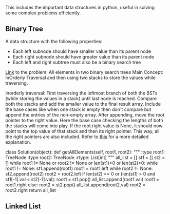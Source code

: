 This includes the important data structures in python, useful in solving some complex problems efficiently.

## Binary Tree
A data structure with the following properties:
- Each left subnode should have smaller value than its parent node
- Each right subnode should have greater value than its parent node
- Each left and right subtree must also be a binary search tree

[Link](https://leetcode.com/problems/all-elements-in-two-binary-search-trees/) to the problem: All elements in two binary search trees
Main Concept: InOrderly Traversal and then using two stacks to store the values while traversing. 

Inorderly traversal: First traversing the leftmost branch of both the BSTs (while storing the values in a stack) until last node is reached. Compare both the stacks and add the smaller value to the final result array. Include the base cases like when one stack is empty then don't compare but append the entries of the non-empty array. After appending, move the root pointer to the right value. Here the base case checking the lengths of both the stacks will come into play. If the root.right value is None, it should now point to the top value of that stack and then its right pointer. This way, all the right pointers are also included. Refer to [this](https://leetcode.com/problems/all-elements-in-two-binary-search-trees/discuss/1720210/JavaC%2B%2BPython-A-very-very-detailed-EXPLANATION) for a more detailed explanation.

class Solution(object):
    def getAllElements(self, root1, root2):
        """
        :type root1: TreeNode
        :type root2: TreeNode
        :rtype: List[int]
        """
        all_list = []
        st1 = []
        st2 = []
        while root1 != None or root2 != None or len(st1)>0 or len(st2)>0:
            while root1 != None:
                st1.append(root1)
                root1 = root1.left
            while root2 != None:
                st2.append(root2)
                root2 = root2.left
            if len(st2) == 0 or (len(st1) > 0 and st1[-1].val < st2[-1].val):
                root1 = st1.pop()
                all_list.append(root1.val)
                root1 = root1.right
            else:
                root2 = st2.pop()
                all_list.append(root2.val)
                root2 = root2.right
        return all_list

## Linked List